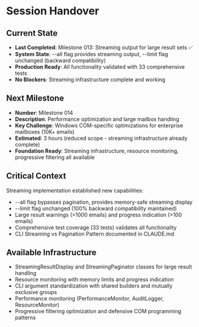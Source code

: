 # Session Handover

## Current State
- **Last Completed**: Milestone 013: Streaming output for large result sets ✅
- **System State**: --all flag provides streaming output, --limit flag unchanged (backward compatibility)
- **Production Ready**: All functionality validated with 33 comprehensive tests
- **No Blockers**: Streaming infrastructure complete and working

## Next Milestone
- **Number**: Milestone 014
- **Description**: Performance optimization and large mailbox handling  
- **Key Challenge**: Windows COM-specific optimizations for enterprise mailboxes (10K+ emails)
- **Estimated**: 3 hours (reduced scope - streaming infrastructure already complete)
- **Foundation Ready**: Streaming infrastructure, resource monitoring, progressive filtering all available

## Critical Context
Streaming implementation established new capabilities:
- --all flag bypasses pagination, provides memory-safe streaming display
- --limit flag unchanged (100% backward compatibility maintained)
- Large result warnings (>1000 emails) and progress indication (>100 emails)
- Comprehensive test coverage (33 tests) validates all functionality
- CLI Streaming vs Pagination Pattern documented in CLAUDE.md

## Available Infrastructure
- StreamingResultDisplay and StreamingPaginator classes for large result handling
- Resource monitoring with memory limits and progress indication
- CLI argument standardization with shared builders and mutually exclusive groups
- Performance monitoring (PerformanceMonitor, AuditLogger, ResourceMonitor)
- Progressive filtering optimization and defensive COM programming patterns